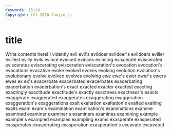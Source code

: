 ```yaml
---
Keywords: 15119
Copyright: (C) 2020 Junjie Li
---
```


# title

Write contents here!!!
vidently 
evil 
evil's
evildoer 
evildoer's 
evildoers 
eviller 
evillest 
evilly 
evils 
evince 
evinced 
evinces
evincing 
eviscerate 
eviscerated 
eviscerates 
eviscerating 
evisceration 
evisceration's 
evocation 
evocation's 
evocations
evocative 
evoke 
evoked 
evokes 
evoking 
evolution 
evolution's 
evolutionary 
evolve 
evolved
evolves 
evolving 
ewe 
ewe's 
ewer 
ewer's 
ewers 
ewes 
ex 
ex's
exacerbate 
exacerbated 
exacerbates 
exacerbating 
exacerbation 
exacerbation's 
exact 
exacted 
exacter 
exactest
exacting 
exactingly 
exactitude 
exactitude's 
exactly 
exactness 
exactness's 
exacts 
exaggerate 
exaggerated
exaggerates 
exaggerating 
exaggeration 
exaggeration's 
exaggerations 
exalt 
exaltation 
exaltation's 
exalted 
exalting
exalts 
exam 
exam's 
examination 
examination's 
examinations 
examine 
examined 
examiner 
examiner's
examiners 
examines 
examining 
example 
example's 
exampled 
examples 
exampling 
exams 
exasperate
exasperated 
exasperates 
exasperating 
exasperation 
exasperation's 
excavate 
excavated 
